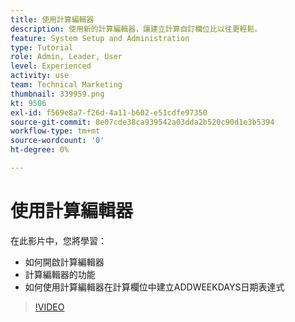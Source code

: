 ```yaml
---
title: 使用計算編輯器
description: 使用新的計算編輯器，讓建立計算自訂欄位比以往更輕鬆。
feature: System Setup and Administration
type: Tutorial
role: Admin, Leader, User
level: Experienced
activity: use
team: Technical Marketing
thumbnail: 339959.png
kt: 9506
exl-id: f569e8a7-f26d-4a11-b602-e51cdfe97350
source-git-commit: 8e07cde38ca939542a03dda2b520c90d1e3b5394
workflow-type: tm+mt
source-wordcount: '0'
ht-degree: 0%

---
```


# 使用計算編輯器

在此影片中，您將學習：

* 如何開啟計算編輯器
* 計算編輯器的功能
* 如何使用計算編輯器在計算欄位中建立ADDWEEKDAYS日期表達式

>[!VIDEO](https://video.tv.adobe.com/v/339959/?quality=12)
